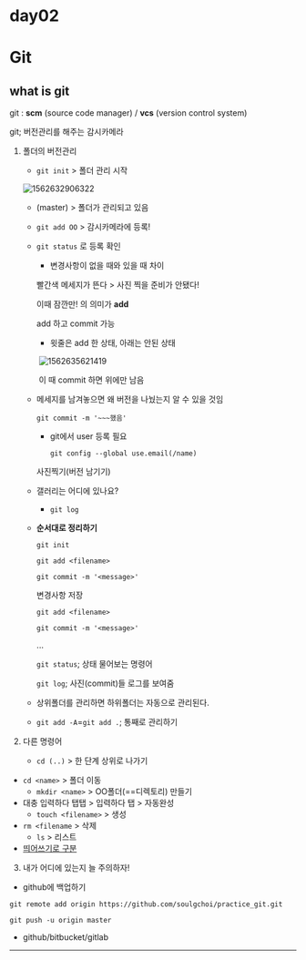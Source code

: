 # day02

# Git

## what is git

git : **scm** (source code manager) / **vcs** (version control system)

git; 버전관리를 해주는 감시카메라

1. 폴더의 버전관리

   - `git init` > 폴더 관리 시작

   ![1562632906322](C:\Users\student\AppData\Roaming\Typora\typora-user-images\1562632906322.png)

   - (master) > 폴더가 관리되고 있음

   - `git add OO` > 감시카메라에 등록!

   - `git status` 로 등록 확인

     - 변경사항이 없을 때와 있을 때 차이

     빨간색 메세지가 뜬다 > 사진 찍을 준비가 안됐다! 

     이때 잠깐만! 의 의미가 **add** 

     add 하고 commit 가능

     - 윗줄은 add 한 상태, 아래는 안된 상태

     ​	![1562635621419](C:\Users\student\AppData\Roaming\Typora\typora-user-images\1562635621419.png)

     ​	이 때 commit 하면 위에만 남음

   - 메세지를 남겨놓으면 왜 버전을 나눴는지 알 수 있을 것임

     `git commit -m '~~~했음'`

     - git에서 user 등록 필요

       `git config --global use.email(/name)`

     사진찍기(버전 남기기)

   - 갤러리는 어디에 있나요?

     - `git log`

   - **순서대로 정리하기**

     `git init`

     `git add <filename>`

     `git commit -m '<message>'`

     변경사항 저장

     `git add <filename>`

     `git commit -m '<message>'`

     ...

     `git status`; 상태 물어보는 명령어

     `git log`; 사진(commit)들 로그를 보여줌

     

   * 상위폴더를 관리하면 하위폴더는 자동으로 관리된다.

   * `git add -A`=`git add .`; 통째로 관리하기

   

2. 다른 명령어

   - `cd (..)` > 한 단계 상위로 나가기
- `cd <name>` > 폴더 이동
   - `mkdir <name>` > OO폴더(==디렉토리) 만들기
- 대충 입력하다 탭탭 > 입력하다 탭 > 자동완성
   - `touch <filename>` > 생성
- `rm <filename` > 삭제
   - `ls` > 리스트
- <u>띄어쓰기로 구분</u>
   


3. 내가 어디에 있는지 늘 주의하자!



* github에 백업하기

`git remote add origin https://github.com/soulgchoi/practice_git.git`

`git push -u origin master`



* github/bitbucket/gitlab



------



